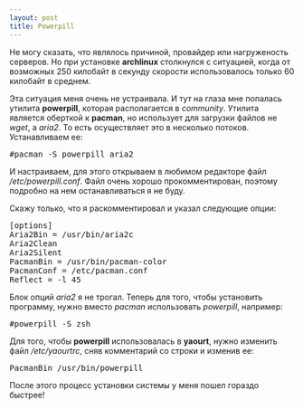 ```yaml
--- 
layout: post
title: Powerpill
---
```

Не могу сказать, что являлось причиной, провайдер или нагруженость серверов. Но при установке <strong>archlinux</strong> столкнулся с ситуацией, когда от возможных 250 килобайт в секунду скорости использовалось только 60 килобайт в среднем.

Эта ситуация меня очень не устраивала. И тут на глаза мне попалась утилита <strong>powerpill</strong>, которая располагается в <em>community</em>. Утилита является оберткой к <strong>pacman</strong>, но использует для загрузки файлов не <em>wget</em>, а <em>aria2</em>. То есть осуществляет это в несколько потоков. Устанавливаем ее:
<pre>#pacman -S powerpill aria2</pre>

И настраиваем, для этого открываем в любимом редакторе файл <em>/etc/powerpill.conf</em>. Файл очень хорошо прокомментирован, поэтому подробно на нем останавливаться я не буду.
<!--more-->
Скажу только, что я раскомментировал и указал следующие опции:
<pre>[options]
Aria2Bin = /usr/bin/aria2c
Aria2Clean
Aria2Silent
PacmanBin = /usr/bin/pacman-color
PacmanConf = /etc/pacman.conf
Reflect = -l 45</pre>

Блок опций <em>aria2</em> я не трогал. Теперь для того, чтобы установить программу, нужно вместо <em>pacman</em> использовать <em>powerpill</em>, например:
<pre>#powerpill -S zsh</pre>

Для того, чтобы <strong>powerpill</strong> использовалась в <strong>yaourt</strong>, нужно изменить файл <em>/etc/yaourtrc</em>, сняв комментарий со строки и изменив ее:
<pre>PacmanBin /usr/bin/powerpill</pre>

После этого процесс установки системы у меня пошел гораздо быстрее!
